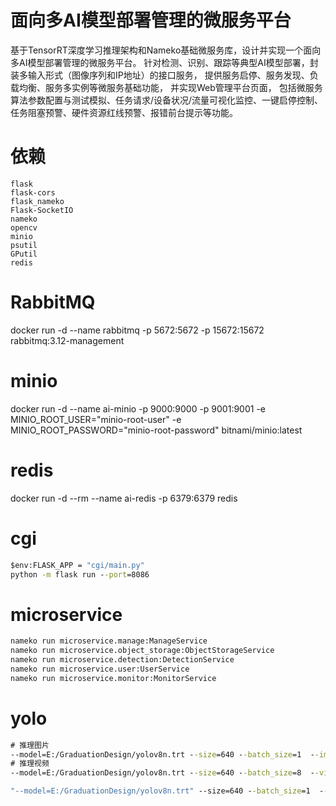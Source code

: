 # 面向多AI模型部署管理的微服务平台
基于TensorRT深度学习推理架构和Nameko基础微服务库，设计并实现一个面向多AI模型部署管理的微服务平台。
针对检测、识别、跟踪等典型AI模型部署，封装多输入形式（图像序列和IP地址）的接口服务，
提供服务启停、服务发现、负载均衡、服务多实例等微服务基础功能， 并实现Web管理平台页面，
包括微服务算法参数配置与测试模拟、任务请求/设备状况/流量可视化监控、一键启停控制、任务阻塞预警、硬件资源红线预警、报错前台提示等功能。

# 依赖
```text
flask
flask-cors 
flask_nameko
Flask-SocketIO
nameko 
opencv 
minio 
psutil 
GPutil 
redis
```

# RabbitMQ
docker run -d --name rabbitmq -p 5672:5672 -p 15672:15672 rabbitmq:3.12-management

# minio
docker run -d --name ai-minio -p 9000:9000 -p 9001:9001 -e MINIO_ROOT_USER="minio-root-user" -e MINIO_ROOT_PASSWORD="minio-root-password" bitnami/minio:latest

# redis
docker run -d --rm --name ai-redis -p 6379:6379 redis

# cgi
```cmd
$env:FLASK_APP = "cgi/main.py"
python -m flask run --port=8086
```

# microservice
```cmd
nameko run microservice.manage:ManageService
nameko run microservice.object_storage:ObjectStorageService
nameko run microservice.detection:DetectionService
nameko run microservice.user:UserService
nameko run microservice.monitor:MonitorService
```

# yolo
```cmd
# 推理图片
--model=E:/GraduationDesign/yolov8n.trt --size=640 --batch_size=1  --img=E:/GraduationDesign/tensorrt-alpha/data/6406402.jpg --show --savePath=E:\GraduationDesign\tensorOutput
# 推理视频
--model=E:/GraduationDesign/yolov8n.trt --size=640 --batch_size=8  --video=E:/GraduationDesign/tensorrt-alpha/data/people.mp4 --show --savePath=E:\GraduationDesign\tensorOutput
```

```cmd
"--model=E:/GraduationDesign/yolov8n.trt" --size=640 --batch_size=1  --img=E:/GraduationDesign/tensorrt-alpha/data/6406402.jpg --show --savePath=E:\GraduationDesign\tensorOutput

```
